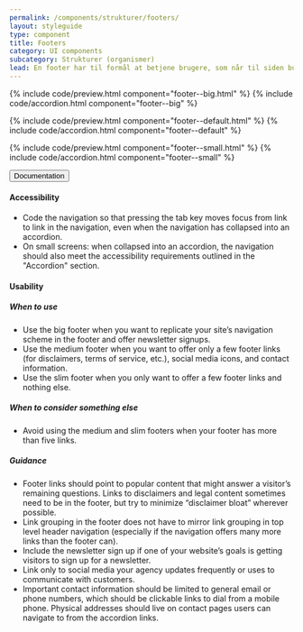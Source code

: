 ```yaml
---
permalink: /components/strukturer/footers/
layout: styleguide
type: component
title: Footers
category: UI components
subcategory: Strukturer (organismer)
lead: En footer har til formål at betjene brugere, som når til siden bund uden at finde det de søgte. 
---
```


{% include code/preview.html component="footer--big.html" %}
{% include code/accordion.html component="footer--big" %}

{% include code/preview.html component="footer--default.html" %}
{% include code/accordion.html component="footer--default" %}

{% include code/preview.html component="footer--small.html" %}
{% include code/accordion.html component="footer--small" %}

<div class="accordion-bordered">
  <button class="button-unstyled accordion-button"
      aria-expanded="true" aria-controls="footer-docs">
    Documentation
  </button>
  <div id="footer-docs" aria-hidden="false" class="accordion-content">
    <h4 class="heading">Accessibility</h4>
    <ul class="content-list">
      <li>Code the navigation so that pressing the tab key moves focus from link to link in the navigation, even when the navigation has collapsed into an accordion.</li>
      <li>On small screens: when collapsed into an accordion, the navigation should also meet the accessibility requirements outlined in the "Accordion" section.</li>
    </ul>
    <h4 class="heading">Usability</h4>
    <h5>When to use</h5>
    <ul class="content-list">
      <li>Use the big footer when you want to replicate your site’s navigation scheme in the footer and offer newsletter signups.</li>
      <li>Use the medium footer when you want to offer only a few footer links (for disclaimers, terms of service, etc.), social media icons, and contact information.</li>
      <li>Use the slim footer when you only want to offer a few footer links and nothing else.</li>
    </ul>
    <h5>When to consider something else</h5>
    <ul class="content-list">
      <li>Avoid using the medium and slim footers when your footer has more than five links.</li>
    </ul>
    <h5>Guidance</h5>
    <ul class="content-list">
      <li>Footer links should point to popular content that might answer a visitor’s remaining questions. Links to disclaimers and legal content sometimes need to be in the footer, but try to minimize “disclaimer bloat” wherever possible.</li>
      <li>Link grouping in the footer does not have to mirror link grouping in top level header navigation (especially if the navigation offers many more links than the footer can).</li>
      <li>Include the newsletter sign up if one of your website’s goals is getting visitors to sign up for a newsletter.</li>
      <li>Link only to social media your agency updates frequently or uses to communicate with customers.</li>
      <li>Important contact information should be limited to general email or phone numbers, which should be clickable links to dial from a mobile phone. Physical addresses should live on contact pages users can navigate to from the accordion links.</li>
    </ul>
  </div>
</div>
